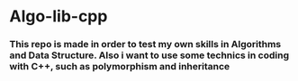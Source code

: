 # Algo-lib-cpp

### This repo is made in order to test my own skills in Algorithms and Data Structure. Also i want to use some technics in coding with C++, such as polymorphism and inheritance

